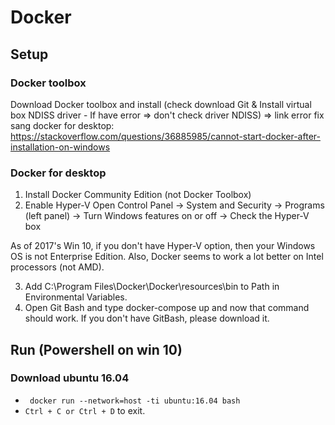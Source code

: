 # Docker
## Setup
### Docker toolbox
Download Docker toolbox and install (check download Git & Install virtual box NDISS driver - If have error => don't check driver NDISS)
=> link error fix sang docker for desktop: https://stackoverflow.com/questions/36885985/cannot-start-docker-after-installation-on-windows
### Docker for desktop

1. Install Docker Community Edition (not Docker Toolbox)
2. Enable Hyper-V
Open Control Panel -> System and Security -> Programs (left panel) -> Turn Windows features on or off -> Check the Hyper-V box

As of 2017's Win 10, if you don't have Hyper-V option, then your Windows OS is not Enterprise Edition. Also, Docker seems to work a lot better on Intel processors (not AMD).

3. Add C:\Program Files\Docker\Docker\resources\bin to Path in Environmental Variables.
4. Open Git Bash and type docker-compose up and now that command should work.
If you don't have GitBash, please download it.

## Run (Powershell on win 10)
### Download ubuntu 16.04
 - ``` docker run --network=host -ti ubuntu:16.04 bash```
 - ```Ctrl + C or Ctrl + D``` to exit.
